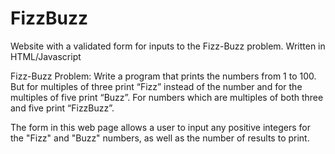 FizzBuzz
========

Website with a validated form for inputs to the Fizz-Buzz problem.  Written in HTML/Javascript

Fizz-Buzz Problem:
Write a program that prints the numbers from 1 to 100. But for multiples of three print “Fizz” instead of the number and for the multiples of five print “Buzz”. For numbers which are multiples of both three and five print “FizzBuzz”.

The form in this web page allows a user to input any positive integers for the "Fizz" and "Buzz" numbers, as well as the number of results to print.
